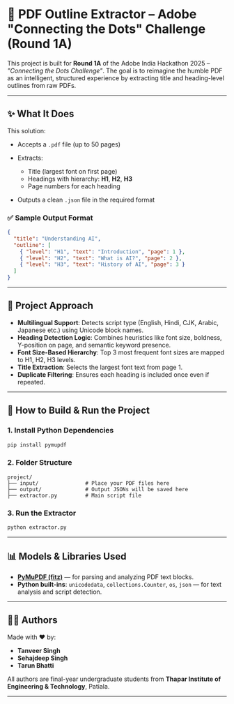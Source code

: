 # 📄 PDF Outline Extractor – Adobe "Connecting the Dots" Challenge (Round 1A)

This project is built for **Round 1A** of the Adobe India Hackathon 2025 – *"Connecting the Dots Challenge"*. The goal is to reimagine the humble PDF as an intelligent, structured experience by extracting title and heading-level outlines from raw PDFs.

---

## ✨ What It Does

This solution:

* Accepts a `.pdf` file (up to 50 pages)
* Extracts:

  * Title (largest font on first page)
  * Headings with hierarchy: **H1**, **H2**, **H3**
  * Page numbers for each heading
* Outputs a clean `.json` file in the required format

### ✅ Sample Output Format

```json
{
  "title": "Understanding AI",
  "outline": [
    { "level": "H1", "text": "Introduction", "page": 1 },
    { "level": "H2", "text": "What is AI?", "page": 2 },
    { "level": "H3", "text": "History of AI", "page": 3 }
  ]
}
```

---

## 🔄 Project Approach

* **Multilingual Support**: Detects script type (English, Hindi, CJK, Arabic, Japanese etc.) using Unicode block names.
* **Heading Detection Logic**: Combines heuristics like font size, boldness, Y-position on page, and semantic keyword presence.
* **Font Size-Based Hierarchy**: Top 3 most frequent font sizes are mapped to H1, H2, H3 levels.
* **Title Extraction**: Selects the largest font text from page 1.
* **Duplicate Filtering**: Ensures each heading is included once even if repeated.

---

## 🚀 How to Build & Run the Project

### 1. Install Python Dependencies

```bash
pip install pymupdf
```

### 2. Folder Structure

```
project/
├── input/               # Place your PDF files here
├── output/              # Output JSONs will be saved here
├── extractor.py         # Main script file
```

### 3. Run the Extractor

```bash
python extractor.py
```

---

## 📊 Models & Libraries Used

* **[PyMuPDF (fitz)](https://pymupdf.readthedocs.io/)** — for parsing and analyzing PDF text blocks.
* **Python built-ins**: `unicodedata`, `collections.Counter`, `os`, `json` — for text analysis and script detection.

---

## 👨‍💼 Authors

Made with ❤️ by:

* **Tanveer Singh**
* **Sehajdeep Singh**
* **Tarun Bhatti**

All authors are final-year undergraduate students from **Thapar Institute of Engineering & Technology**, Patiala.

---
